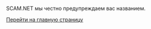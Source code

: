 SCAM.NET мы честно предупреждаем вас названием.

<a href="main_page/main_pages.html" target="_blank">Перейти на главную страницу</a>
